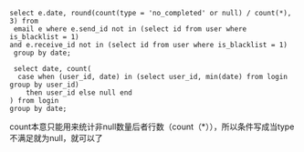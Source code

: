 ```mysql
select e.date, round(count(type = 'no_completed' or null) / count(*), 3) from 
 email e where e.send_id not in (select id from user where is_blacklist = 1)
and e.receive_id not in (select id from user where is_blacklist = 1)
 group by date;
 
 select date, count(
  case when (user_id, date) in (select user_id, min(date) from login group by user_id)
    then user_id else null end
) from login
group by date;
```

count本意只能用来统计非null数量后者行数（count（*）），所以条件写成当type不满足就为null，就可以了